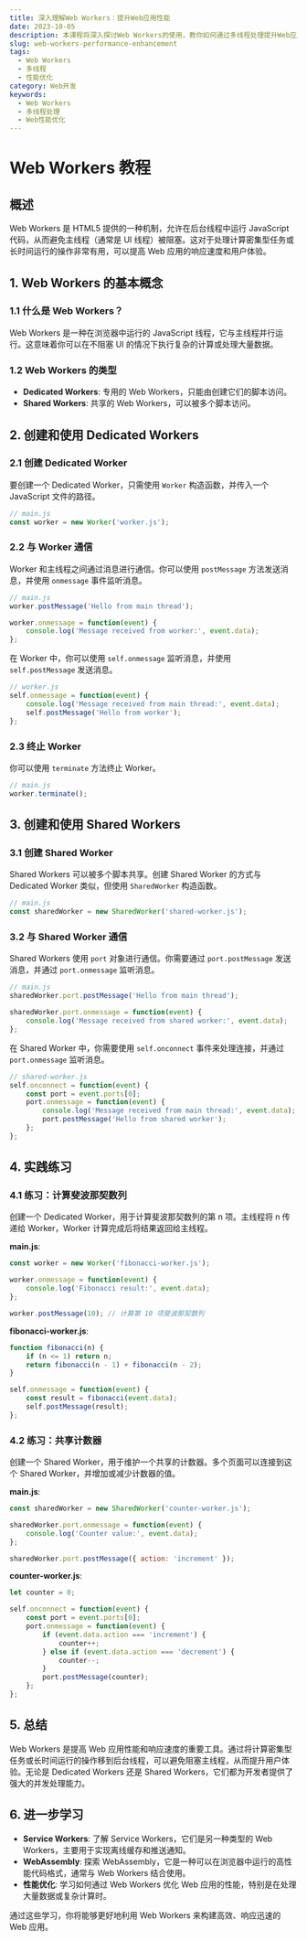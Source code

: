 ```yaml
---
title: 深入理解Web Workers：提升Web应用性能
date: 2023-10-05
description: 本课程将深入探讨Web Workers的使用，教你如何通过多线程处理提升Web应用的性能和响应速度。
slug: web-workers-performance-enhancement
tags:
  - Web Workers
  - 多线程
  - 性能优化
category: Web开发
keywords:
  - Web Workers
  - 多线程处理
  - Web性能优化
---
```


# Web Workers 教程

## 概述

Web Workers 是 HTML5 提供的一种机制，允许在后台线程中运行 JavaScript 代码，从而避免主线程（通常是 UI 线程）被阻塞。这对于处理计算密集型任务或长时间运行的操作非常有用，可以提高 Web 应用的响应速度和用户体验。

## 1. Web Workers 的基本概念

### 1.1 什么是 Web Workers？

Web Workers 是一种在浏览器中运行的 JavaScript 线程，它与主线程并行运行。这意味着你可以在不阻塞 UI 的情况下执行复杂的计算或处理大量数据。

### 1.2 Web Workers 的类型

- **Dedicated Workers**: 专用的 Web Workers，只能由创建它们的脚本访问。
- **Shared Workers**: 共享的 Web Workers，可以被多个脚本访问。

## 2. 创建和使用 Dedicated Workers

### 2.1 创建 Dedicated Worker

要创建一个 Dedicated Worker，只需使用 `Worker` 构造函数，并传入一个 JavaScript 文件的路径。

```javascript
// main.js
const worker = new Worker('worker.js');
```

### 2.2 与 Worker 通信

Worker 和主线程之间通过消息进行通信。你可以使用 `postMessage` 方法发送消息，并使用 `onmessage` 事件监听消息。

```javascript
// main.js
worker.postMessage('Hello from main thread');

worker.onmessage = function(event) {
    console.log('Message received from worker:', event.data);
};
```

在 Worker 中，你可以使用 `self.onmessage` 监听消息，并使用 `self.postMessage` 发送消息。

```javascript
// worker.js
self.onmessage = function(event) {
    console.log('Message received from main thread:', event.data);
    self.postMessage('Hello from worker');
};
```

### 2.3 终止 Worker

你可以使用 `terminate` 方法终止 Worker。

```javascript
// main.js
worker.terminate();
```

## 3. 创建和使用 Shared Workers

### 3.1 创建 Shared Worker

Shared Workers 可以被多个脚本共享。创建 Shared Worker 的方式与 Dedicated Worker 类似，但使用 `SharedWorker` 构造函数。

```javascript
// main.js
const sharedWorker = new SharedWorker('shared-worker.js');
```

### 3.2 与 Shared Worker 通信

Shared Workers 使用 `port` 对象进行通信。你需要通过 `port.postMessage` 发送消息，并通过 `port.onmessage` 监听消息。

```javascript
// main.js
sharedWorker.port.postMessage('Hello from main thread');

sharedWorker.port.onmessage = function(event) {
    console.log('Message received from shared worker:', event.data);
};
```

在 Shared Worker 中，你需要使用 `self.onconnect` 事件来处理连接，并通过 `port.onmessage` 监听消息。

```javascript
// shared-worker.js
self.onconnect = function(event) {
    const port = event.ports[0];
    port.onmessage = function(event) {
        console.log('Message received from main thread:', event.data);
        port.postMessage('Hello from shared worker');
    };
};
```

## 4. 实践练习

### 4.1 练习：计算斐波那契数列

创建一个 Dedicated Worker，用于计算斐波那契数列的第 n 项。主线程将 n 传递给 Worker，Worker 计算完成后将结果返回给主线程。

**main.js**:

```javascript
const worker = new Worker('fibonacci-worker.js');

worker.onmessage = function(event) {
    console.log('Fibonacci result:', event.data);
};

worker.postMessage(10); // 计算第 10 项斐波那契数列
```

**fibonacci-worker.js**:

```javascript
function fibonacci(n) {
    if (n <= 1) return n;
    return fibonacci(n - 1) + fibonacci(n - 2);
}

self.onmessage = function(event) {
    const result = fibonacci(event.data);
    self.postMessage(result);
};
```

### 4.2 练习：共享计数器

创建一个 Shared Worker，用于维护一个共享的计数器。多个页面可以连接到这个 Shared Worker，并增加或减少计数器的值。

**main.js**:

```javascript
const sharedWorker = new SharedWorker('counter-worker.js');

sharedWorker.port.onmessage = function(event) {
    console.log('Counter value:', event.data);
};

sharedWorker.port.postMessage({ action: 'increment' });
```

**counter-worker.js**:

```javascript
let counter = 0;

self.onconnect = function(event) {
    const port = event.ports[0];
    port.onmessage = function(event) {
        if (event.data.action === 'increment') {
            counter++;
        } else if (event.data.action === 'decrement') {
            counter--;
        }
        port.postMessage(counter);
    };
};
```

## 5. 总结

Web Workers 是提高 Web 应用性能和响应速度的重要工具。通过将计算密集型任务或长时间运行的操作移到后台线程，可以避免阻塞主线程，从而提升用户体验。无论是 Dedicated Workers 还是 Shared Workers，它们都为开发者提供了强大的并发处理能力。

## 6. 进一步学习

- **Service Workers**: 了解 Service Workers，它们是另一种类型的 Web Workers，主要用于实现离线缓存和推送通知。
- **WebAssembly**: 探索 WebAssembly，它是一种可以在浏览器中运行的高性能代码格式，通常与 Web Workers 结合使用。
- **性能优化**: 学习如何通过 Web Workers 优化 Web 应用的性能，特别是在处理大量数据或复杂计算时。

通过这些学习，你将能够更好地利用 Web Workers 来构建高效、响应迅速的 Web 应用。